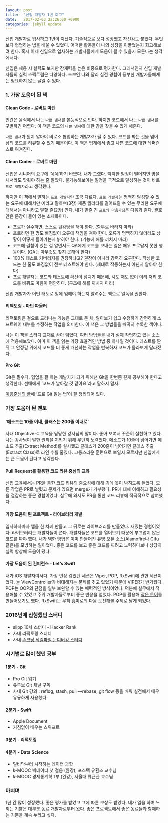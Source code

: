 ```yaml
---
layout: post
title:  "신입 개발자 1년 회고"
date:   2017-02-03 22:26:00 +0900
categories: jekyll update
---
```

신입 개발자로 입사하고 1년이 지났다. 기술적으로 보다 성장했고 자신감도 붙었다. 무엇보다 협업하는 법을 배울 수 있었다. 어떠한 활동들이 나의 성장을 이끌었는지 회고해보려 한다. 혹시 이제 신입으로 입사하는 개발자들에게 도움이 될 수 있을지 모른다는 생각에서다.

신입은 채용 시 실력도 보지만 잠재력을 높은 비중으로 평가한다. 그래서인지 신입 개발자들의 실력 스펙트럼은 다양하다. 초보인 나와 달리 실전 경험이 풍부한 개발자들에게는 필요하지 않는 글일 수 있다.

### 1. 가장 도움이 된 책
#### Clean Code - 로버트 마틴
인간은 음식에서 나는 `나쁜 냄새`를 본능적으로 안다. 하지만 코드에서 나는 `나쁜 냄새`를 구별하긴 어렵다. 이 책은  코드의 `나쁜 냄새`에 대한 감을 찾을 수 있게 해준다. 

`나쁜 냄새`가 뭔지 알아야 비로소 협업하는 개발자가 될 수 있다. 코드를 짜는 것을 넘어 남의 코드를 리뷰할 수 있기 때문이다. 이 책은 업계에서 좋고 나쁜 코드에 대한 레퍼런스로 여겨진다. 

#### Clean Coder - 로버트 마틴
신입은 시니어의 요구에 ‘예예’하기 바쁘다. 내가 그랬다. 빡빡한 일정이 떨어지면 밤을 새서라도 맞춰야 하는 줄 알았다. 불가능해보이는 일정을 극적으로 달성하는 것이 바로 `프로 개발자`라고 생각했다.

하지만 이 책에서 말하는 `프로 개발자`란 조금 다르다. `프로 개발자`는 명백히 달성할 수 있는 요구에 대해서만 예라고 말하며(3장) 제품 퀄리티를 떨어뜨릴 수 있는 무리한 요구에 대해서는 아니라고 말할 줄(2장) 안다. 내가 밑줄 친 `프로의 마음가짐`은 다음과 같다. 괄호 안은 문장이 들어 있는 소제목이다.

- 프로가 실수하면, 스스로 뒷감당을 해야 한다. (함부로 바라지 마라)
- 프로라면 한 명도 빠짐없이 오류에 책임을 져야 한다. 오류가 명백하지 않더라도 상황이 어떻게 돌아가는지 밝혀야 한다. (기능에 해를 끼치지 마라)
- 코드에 결함이 있는 걸 알면서도 QA에게 코드를 보내는 일은 매우 프로답지 못한 행동이다. (QA는 아무것도 찾지 못해야 한다)
- 100% 테스트 커버리지를 권장하냐고? 권장이 아니라 강력히 요구한다. 작성한 코드는 한 줄도 빠짐없이 전부 테스트해야 한다. (제대로 작동하는지 아닌지 알아야 한다) 
- 프로 개발자는 코드와 테스트에 확신이 넘치기 때문에, 시도 때도 없이 이리 저리 코드를 바꿔도 마음이 평안하다. (구조에 해를 끼치지 마라)

신입 개발자가 어떤 태도로 일에 임해야 하는지 알려주는 책으로 일독을 권한다. 

#### 리팩토링 - 마틴 파울러
리팩토링은 겉으로 드러나는 기능은 그대로 둔 채, 알아보기 쉽고 수정하기 간편하게 소프트웨어 내부를 수정하는 작업을 의미한다. 이 책은 그 방법들을 빼곡히 수록한 책이다. 

나는 이 책을 스터디 교재로 삼아 읽었다. 여러 방법들을 내가 실제 작업하고 있는 소스에 적용해보았다. 아마 이 책을 읽는 가장 효율적인 방법 중 하나일 것이다. 테스트를 짠 뒤 그 안정감 위에서 코드를 더 좋게 개선하는 작업을 반복하자 코드가 몰라보게 달라졌다.

#### Pro Git
Git은 필수다. 협업을 잘 하는 개발자가 되기 위해선 Git을 한번쯤 깊게 공부해야 한다고 생각한다. 선배에게 ‘코드가 날아갈 것 같아요’라고 말하지 말자. 

[이응준님의 글](https://blog.npcode.com/2013/04/27/git%EC%9D%84-%EB%B0%B0%EC%9A%B0%EB%A0%A4%EB%A9%B4-%EC%B1%85-%ED%94%84%EB%A1%9C-git%EC%9D%84-%EC%9D%BD%EC%9E%90/)에 ‘프로 Git 읽는 법’이 잘 정리되어 있다. 

### 가장 도움이 된 멘토
#### '메소드는 10줄 이내, 클래스는 200줄 이내로'
사내 Objective-C 교육을 담당한 강사님의 말이다. 좋아 보여서 꾸준히 실천하고 있다. 나는 강사님이 말한 원칙을 지키기 위해 무던히 노력했다. 메소드가 10줄이 넘어가면 메소드 추출(Extract Method)를 실시했고 클래스가 200줄이 넘어가면 클래스 추출(Extract Class)로 라인 수를 줄였다. 고통스러운 훈련으로 보일지 모르지만 신입에게는 큰 도움이 된다고 생각한다.

#### Pull Request를 활용한 코드 리뷰 중심의 교육
신입 교육에서는 PR을 통한 코드 리뷰의 중요성에 대해 귀에 못이 박히도록 들었다. 모든 작업은 PR로 날렸고 문제가 있으면 merge가 거부됐다. PR에 대해 이해하고 필요성을 절감하는 좋은 경험이었다. 실무에 와서도 PR을 통한 코드 리뷰에 적극적으로 참여했다. 

#### 가장 도움이 된 프로젝트 - 라이브러리 개발
입사하자마자 앱을 한 차례 만들고 그 뒤로는 라이브러리를 만들었다. 재밌는 경험이었다. 라이브러리는 개발자들이 쓴다. 개발자들은 코드를 열어보기 때문에 부끄럽지 않은 코드를 짜야 했다. 내가 택한 방법은 이미 만들어진 유명 오픈 소스(Alamofire나 Gifu 같은)를 모방하는 일이었다. 좋은 코드를 보고 좋은 코드를 짜려고 노력하다보니 상당히 실력 향상에 도움이 됐다.

#### 가장 도움이 된 컨퍼런스 - Let’s Swift
내가 iOS 개발자여서다. 가장 인상 깊었던 세션은 Viper, POP, RxSwift에 관한 세션이었다. 늘 ViewController가 비대해지는 문제를 겪고 있었기 때문에 VIPER가 반가웠다. POP는 OOP의 단점을 일부 보완할 수 있는 매력적인 방식이었다. 덕분에 실무에서 적용해볼 수 있었고 주위 개발자들로부터 좋은 반응을 얻었다. POP를 활용해 [작은 토이](https://github.com/skydice/View-Handle-Protocol)를 만들어보기도 했다. RxSwift는 무척 흥미로워 다음 도전해볼 주제로 남게 되었다.

### 2016년에 진행했던 스터디
- slipp 10차 스터디 - Hacker Rank
- 사내 리팩토링 스터디
- 사내 [손코딩 뇌컴파일 눈디버깅 스터디](http://www.slideshare.net/kwangswei/ss-30510586)

### 시기별로 많이 했던 공부
#### 1분기 - Git
- Pro Git 읽기
- 유투브 Git 채널 구독
- 사내 Git 강의 : reflog, stash, pull —rebase, git flow 등을 배워 실전에서 매우 유용하게 사용했다.

#### 2분기 - Swift
- Apple Document
- 거침없이 배우는 스위프트

#### 3분기 - 리팩토링

#### 4분기 - Data Science
- 밑바닥부터 시작하는 데이터 과학
- k-MOOC 빅데이터 첫 걸음 (완강), 포스텍 유환조 교수님
- k-MOOC 경제통계학 1부 (완강), 서울대 류근관 교수님

### 마치며
1년 간 많이 성장했다. 좋은 평가를 받았고 그에 따른 보상도 받았다. 내가 일을 하며 느끼는 기쁨은 대부분 동료 개발자로부터 왔다. 좋은 프로젝트에서 좋은 동료들과 함께하는 기쁨을 계속 누리고 싶다. 


